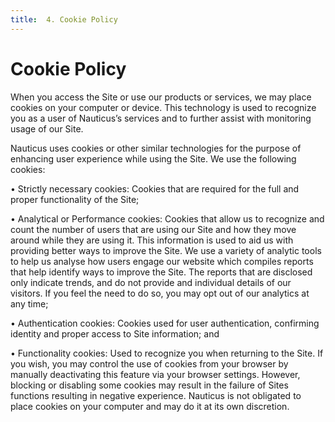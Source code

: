 ```yaml
---
title:  4. Cookie Policy
---
```






# Cookie Policy



When you access the Site or use our products or services, we may place cookies on your computer or device. This technology is used to recognize you as a user of Nauticus’s services and to further assist with monitoring usage of our Site.

Nauticus uses cookies or other similar technologies for the purpose of enhancing user experience while using the Site. We use the following cookies:

•    Strictly necessary cookies: Cookies that are required for the full and proper functionality of the Site;

•    Analytical or Performance cookies: Cookies that allow us to recognize and count the number of users that are using our Site and how they move around while they are using it. This information is used to aid us with providing better ways to improve the Site. We use a variety of analytic tools to help us analyse how users engage our website which compiles reports that help identify ways to improve the Site. The reports that are disclosed only indicate trends, and do not provide and individual details of our visitors. If you feel the need to do so, you may opt out of our analytics at any time;

•    Authentication cookies: Cookies used for user authentication, confirming identity and proper access to Site information; and

•    Functionality cookies: Used to recognize you when returning to the Site.
If you wish, you may control the use of cookies from your browser by manually deactivating this feature via your browser settings. However, blocking or disabling some cookies may result in the failure of Sites functions resulting in negative experience.
Nauticus is not obligated to place cookies on your computer and may do it at its own discretion.